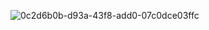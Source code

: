 ![0c2d6b0b-d93a-43f8-add0-07c0dce03ffc](https://github.com/user-attachments/assets/56bc3907-75e6-4335-abbb-88e415a28689)
